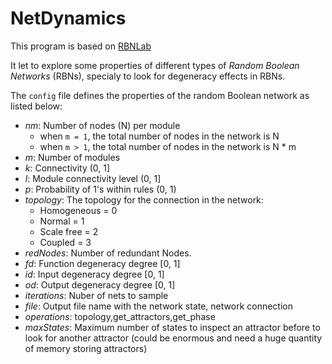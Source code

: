 # NetDynamics

This program is based on [RBNLab](http://turing.iimas.unam.mx/~cgg/rbn/index.html)

It let to explore some properties of different types of *Random Boolean Networks* (RBNs), specialy to look for degeneracy effects in RBNs. 

The `config` file defines the properties of the random Boolean network as listed below:
  - *nm*: Number of nodes (N) per module
    - when `m = 1`, the total number of nodes in the network is N
    - when `m > 1`, the total number of nodes in the network is N * m
  - *m*: Number of modules
  - *k*: Connectivity (0, 1]
  - *l*: Module connectivity level (0, 1]
  - *p*: Probability of 1's within rules (0, 1)
  - *topology*: The topology for the connection in the network:
    - Homogeneous = 0
    - Normal = 1
    - Scale free = 2
    - Coupled = 3
  - *redNodes*: Number of redundant Nodes.
  - *fd*: Function degeneracy degree [0, 1]
  - *id*: Input degeneracy degree [0, 1]
  - *od*: Output degeneracy degree [0, 1]
  - *iterations*: Nuber of nets to sample
  - *file*: Output file name with the network state, network connection
  - *operations*: topology,get_attractors,get_phase
  - *maxStates*: Maximum number of states to inspect an attractor before to look for another attractor (could be enormous and need a huge quantity of memory storing attractors)

